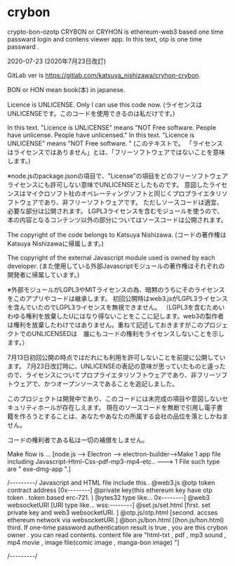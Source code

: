 # crybon
crypto-bon-ozotp
CRYBON or CRYHON is ethereum-web3 based one time passward login and contens viewer app.
In this text, otp is one time passward .

2020-07-23 (2020年7月23日改訂)

GitLab ver is https://gitlab.com/katsuya_nishizawa/cryhon-crybon.


BON or HON mean book(本) in japanese.

Licence is UNLICENSE. Only I can use this code now.
(ライセンスはUNLICENSEです。このコードを使用できるのは私だけです。)

In this text. "Licence is UNLICENSE" means "NOT Free software. People have unlicense. People have unlicensed."
In this text. "Licence is UNLICENSE" means "NOT Free software. "
(このテキストで。 「ライセンスはライセンスではありません」とは、「フリーソフトウェアではないことを意味します。)

※node.jsのpackage.jsonの項目で、"License"の項目をどのフリーソフトウェアライセンスにも許可しない意味でUNLICENSEとしたものです。
意図したライセンスはマイクロソフト社のオペレーティングソフトと同じくプロプライエタリソフトウェアであり、非フリーソフトウェアです。
ただしソースコードは適宜、必要な部分は公開されます。
LGPL3ライセンスを含むモジュールを使うので、本の内容となるコンテンツ以外の部分についてはソースコードは公開されます。

The copyright of the code belongs to Katsuya Nishizawa.
(コードの著作権はKatsuya Nishizawaに帰属します。)

The copyright of the external Javascript module used is owned by each developer.
(また使用している外部Javascriptモジュールの著作権はそれぞれの開発者に帰属しています。)

※外部モジュールがLGPL3やMITライセンスの為、暗黙のうちにそのライセンスをこのアプリやコードは継承します。
初回公開時はweb3.jsがLGPL3ライセンスを含んでいたのでLGPL3ライセンスを無視できません。
（LGPL3を含むためいわゆる権利を放棄したUにはなり得ないことをここに記します。web3の製作者は権利を放棄したわけではありません。重ねて記述しておきますがこのプロジェクトでのUNLICENSEDは　誰にもコードの権利をライセンスしないことを示します。）

7月13日初回公開の時点ではだれにも利用を許可しないことを前提に公開しています。
7月23日改訂時に、UNLICENSEの表記の意味が思っていたものと違ったので、ライセンスについてプロプライエタリソフトウェアであり、非フリーソフトウェアで、かつオープンソースであることを追記しました。

このプロジェクトは開発中であり、このコードには未完成の項目や意図しないセキュリティホールが存在しえます。
現在のソースコードを無断で引用し電子書籍を作ろうとすることは、あなたやあなたの所属する会社の品位を落としかねません。

コードの権利者である私は一切の補償をしません。


Make flow is ... [node.js  --> Electron --> electron-builder-->Make 1 app file including Javascript-Html-Css-pdf-mp3-mp4-etc.. ---> 1 File such type are " exe-dmg-app ".]

/*---------*/
Javascript and HTML file include this..
@web3.js
@otp token  contract address [0x--------]
@private key(this ethereum key have otp token . token based erc-721. ) [bytes32 type like... 0x--------]
@web3 websocketURI [URI type like... wss:--------]
@set.js/set.html  [first. set private key and web3 websocketURI. ]
@otp.js/otp.html  [second. accses ethereum network via websocketURI.]
@bon.js/bon.html  [(hon.js/hon.html) third. If one-time password authentication result is true , you are this crybon owner . you can read contents.
 content file are "html-txt , pdf , mp3 sound , mp4 movie , image file(comic image , manga-bon image) "]


/*---------*/
